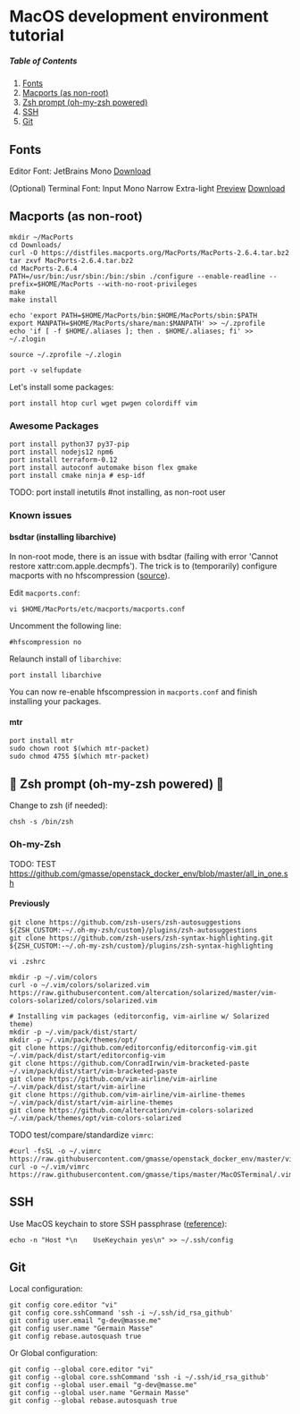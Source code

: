 # MacOS development environment tutorial

##### Table of Contents
1. [Fonts](#fonts)
2. [Macports (as non-root)](#macports-as-non-root)
3. [Zsh prompt (oh-my-zsh powered)](#construction-zsh-prompt-oh-my-zsh-powered-construction)
4. [SSH](#ssh)
5. [Git](#git)

## Fonts
Editor Font: JetBrains Mono [Download](https://www.jetbrains.com/lp/mono/)

(Optional) Terminal Font: Input Mono Narrow Extra-light [Preview](https://input.fontbureau.com/preview/?size=12&language=python&theme=solarized-dark&family=InputMono&width=300&weight=200&line-height=1.2&a=0&g=0&i=0&l=0&zero=slash&asterisk=0&braces=straight&preset=default&customize=please)
[Download](https://input.fontbureau.com/download/index.html?customize&fontSelection=fourStyleFamily&regular=InputMonoNarrow-ExtraLight&italic=InputMonoNarrow-ExtraLightItalic&bold=InputMonoNarrow-Medium&boldItalic=InputMonoNarrow-MediumItalic&a=0&g=0&i=0&l=0&zero=slash&asterisk=0&braces=straight&preset=default&line-height=1.2)

## Macports (as non-root)
```
mkdir ~/MacPorts
cd Downloads/
curl -O https://distfiles.macports.org/MacPorts/MacPorts-2.6.4.tar.bz2
tar zxvf MacPorts-2.6.4.tar.bz2
cd MacPorts-2.6.4
PATH=/usr/bin:/usr/sbin:/bin:/sbin ./configure --enable-readline --prefix=$HOME/MacPorts --with-no-root-privileges
make
make install

echo 'export PATH=$HOME/MacPorts/bin:$HOME/MacPorts/sbin:$PATH
export MANPATH=$HOME/MacPorts/share/man:$MANPATH' >> ~/.zprofile
echo 'if [ -f $HOME/.aliases ]; then . $HOME/.aliases; fi' >> ~/.zlogin

source ~/.zprofile ~/.zlogin

port -v selfupdate
```
Let's install some packages:
```
port install htop curl wget pwgen colordiff vim
```
### Awesome Packages
```
port install python37 py37-pip
port install nodejs12 npm6
port install terraform-0.12
port install autoconf automake bison flex gmake
port install cmake ninja # esp-idf
```
TODO: port install inetutils #not installing, as non-root user  

### Known issues
#### bsdtar (installing libarchive)
In non-root mode, there is an issue with bsdtar (failing with error 'Cannot restore xattr:com.apple.decmpfs').
The trick is to (temporarily) configure macports with no hfscompression ([source](https://trac.macports.org/ticket/56563#comment:29)).

Edit `macports.conf`:
```
vi $HOME/MacPorts/etc/macports/macports.conf
```
Uncomment the following line:
```
#hfscompression no
```
Relaunch install of `libarchive`:
```
port install libarchive
```
You can now re-enable hfscompression in `macports.conf` and finish installing your packages.

#### mtr
```
port install mtr
sudo chown root $(which mtr-packet)
sudo chmod 4755 $(which mtr-packet)
```

## :construction: Zsh prompt (oh-my-zsh powered) :construction:
Change to zsh (if needed):
```
chsh -s /bin/zsh
```

### Oh-my-Zsh
TODO: TEST https://github.com/gmasse/openstack_docker_env/blob/master/all_in_one.sh

#### Previously
```
git clone https://github.com/zsh-users/zsh-autosuggestions ${ZSH_CUSTOM:-~/.oh-my-zsh/custom}/plugins/zsh-autosuggestions
git clone https://github.com/zsh-users/zsh-syntax-highlighting.git ${ZSH_CUSTOM:-~/.oh-my-zsh/custom}/plugins/zsh-syntax-highlighting

vi .zshrc

mkdir -p ~/.vim/colors
curl -o ~/.vim/colors/solarized.vim https://raw.githubusercontent.com/altercation/solarized/master/vim-colors-solarized/colors/solarized.vim

# Installing vim packages (editorconfig, vim-airline w/ Solarized theme)
mkdir -p ~/.vim/pack/dist/start/
mkdir -p ~/.vim/pack/themes/opt/
git clone https://github.com/editorconfig/editorconfig-vim.git ~/.vim/pack/dist/start/editorconfig-vim
git clone https://github.com/ConradIrwin/vim-bracketed-paste ~/.vim/pack/dist/start/vim-bracketed-paste
git clone https://github.com/vim-airline/vim-airline ~/.vim/pack/dist/start/vim-airline
git clone https://github.com/vim-airline/vim-airline-themes ~/.vim/pack/dist/start/vim-airline-themes
git clone https://github.com/altercation/vim-colors-solarized ~/.vim/pack/themes/opt/vim-colors-solarized
```
TODO test/compare/standardize `vimrc`:
```
#curl -fsSL -o ~/.vimrc https://raw.githubusercontent.com/gmasse/openstack_docker_env/master/vimrc
curl -o ~/.vim/vimrc https://raw.githubusercontent.com/gmasse/tips/master/MacOSTerminal/.vimrc
```

## SSH
Use MacOS keychain to store SSH passphrase ([reference](https://apple.stackexchange.com/a/264974)):
```
echo -n "Host *\n    UseKeychain yes\n" >> ~/.ssh/config
```

## Git

Local configuration:
```
git config core.editor "vi"
git config core.sshCommand 'ssh -i ~/.ssh/id_rsa_github'
git config user.email "g-dev@masse.me"
git config user.name "Germain Masse"
git config rebase.autosquash true
```
Or Global configuration:
```
git config --global core.editor "vi"
git config --global core.sshCommand 'ssh -i ~/.ssh/id_rsa_github'
git config --global user.email "g-dev@masse.me"
git config --global user.name "Germain Masse"
git config --global rebase.autosquash true
```
